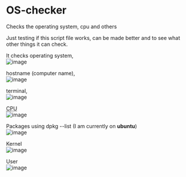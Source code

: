 # OS-checker
Checks the operating system, cpu and others

Just testing if this script file works, can be made better and to see what other things it can check.

It checks operating system, <br>
![image](https://user-images.githubusercontent.com/97310758/160301305-464720cf-8a5a-4c08-99c2-16e78f8694a3.png)

hostname (computer name), <br>
![image](https://user-images.githubusercontent.com/97310758/160301313-1400d987-cd57-481f-ba11-13bae287f2e3.png)

terminal,<br>
![image](https://user-images.githubusercontent.com/97310758/160301320-bbfd442a-af03-4ed6-b7b0-ce1299cd614d.png)

<abbr title="Central Processing Unit">CPU</abbr> <br>
![image](https://user-images.githubusercontent.com/97310758/160301337-357a4561-84cf-4c84-8741-ed6007ba0792.png)

Packages using dpkg --list (I am currently on **ubuntu**) <br>
![image](https://user-images.githubusercontent.com/97310758/160301364-73fc2b8a-19e5-4d64-b840-7ae5c9d54626.png)

Kernel <br>
![image](https://user-images.githubusercontent.com/97310758/160301367-13bce79a-4992-4abc-98ac-8b7c1649a6f4.png)

User <br>
![image](https://user-images.githubusercontent.com/97310758/160301373-aa2a0f5e-af78-4448-b77a-07945b2f2001.png)
